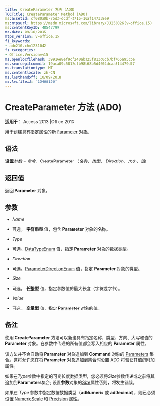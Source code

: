 ```yaml
---
title: CreateParameter 方法 (ADO)
TOCTitle: CreateParameter Method (ADO)
ms:assetid: cf080a0b-75d2-dcdf-2715-10af147358e9
ms:mtpsurl: https://msdn.microsoft.com/library/JJ250026(v=office.15)
ms:contentKeyID: 48547799
ms.date: 09/18/2015
mtps_version: v=office.15
f1_keywords:
- ado210.chm1231042
f1_categories:
- Office.Version=v15
ms.openlocfilehash: 39916e8ef9cf240aba25f813d0cb7bf765a95cbe
ms.sourcegitcommit: 19aca09c5812cfb98b68b5d4604dcaa814479df7
ms.translationtype: MT
ms.contentlocale: zh-CN
ms.lasthandoff: 10/09/2018
ms.locfileid: "25468156"
---
```

# <a name="createparameter-method-ado"></a>CreateParameter 方法 (ADO)


**适用于**： Access 2013 |Office 2013


用于创建具有指定属性的新 [Parameter](parameter-object-ado.md) 对象。

## <a name="syntax"></a>语法

**设置***参数* = *命令*。CreateParameter （*名称*、*类型*、 *Direction*、*大小*、*值*）

## <a name="return-value"></a>返回值

返回 **Parameter** 对象。

## <a name="parameters"></a>参数

  - *Name*

  - 可选。 **字符串型** 值，包含 **Parameter** 对象的名称。

  - *Type*

  - 可选。[DataTypeEnum](datatypeenum.md) 值，指定 **Parameter** 对象的数据类型。

  - *Direction*

  - 可选。[ParameterDirectionEnum](parameterdirectionenum.md) 值，指定 **Parameter** 对象的类型。

  - *Size*

  - 可选。 **长整型** 值，指定参数值的最大长度（字符或字节）。

  - *Value*

  - 可选。 **变量型** 值，指定 **Parameter** 对象的值。

## <a name="remarks"></a>备注

使用 **CreateParameter** 方法可以新建具有指定名称、类型、方向、大写和值的 **Parameter** 对象。在参数中传递的所有值都会写入相应的 **Parameter** 属性。

该方法并不会自动将 **Parameter** 对象追加到 **Command** 对象的 [Parameters](command-object-ado.md) 集合。这将允许您在将 **Parameter** 对象追加到集合时设置 ADO 将验证其值的附加属性。

如果在*Type*参数中指定的可变长度数据类型，您必须将*Size*参数传递或之前将其追加到**Parameters**集合; 设置**参数**对象的[Size](size-property-ado.md)属性否则，将发生错误。

如果在 *Type* 参数中指定数值数据类型（**adNumeric** 或 **adDecimal**），则还必须设置 [NumericScale](numericscale-property-ado.md) 和 [Precision](precision-property-ado.md) 属性。

